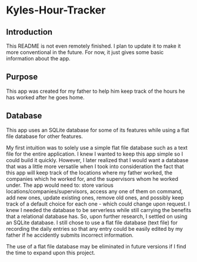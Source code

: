 # Kyles-Hour-Tracker

<h2>Introduction</h2>
This README is not even remotely finished. I plan to update it to make it more conventional in the future. For now, it just gives some basic information about the app.

<h2>Purpose</h2>
This app was created for my father to help him keep track of the hours he has worked after he goes home.

<h2>Database</h2>
This app uses an SQLite database for some of its features while using a flat file database for other features.




My first intuition was to solely use a simple flat file database such as a text file for the entire application. I knew I wanted to keep this app simple so I could build it quickly. However, I later realized that I would want a database that was a little more versatile when I took into consideration the fact that this app will keep track of the locations where my father worked, the companies which he worked for, and the supervisors whom he worked under. The app would need to: store various locations/companies/supervisors, access any one of them on command, add new ones, update existing ones, remove old ones, and possibly keep track of a default choice for each one - which could change upon request. I knew I needed the database to be serverless while still carrying the benefits that a relational database has. So, upon further research, I settled on using an SQLite database. I still chose to use a flat file database (text file) for recording the daily entries so that any entry could be easily edited by my father if he accidently submits incorrect information.<p>The use of a flat file database may be eliminated in future versions if I find the time to expand upon this project.
